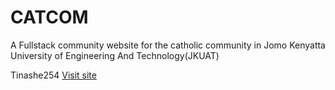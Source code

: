 # CATCOM
A Fullstack community website for the catholic community in Jomo Kenyatta University of Engineering And Technology(JKUAT)

Tinashe254
<a href="https://catcom.vercel.app/">Visit site</a>
